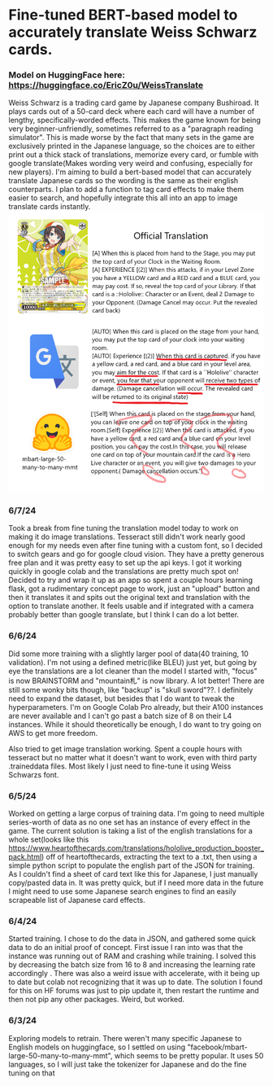 # Fine-tuned BERT-based model to accurately translate Weiss Schwarz cards. 
### Model on HuggingFace here: https://huggingface.co/EricZ0u/WeissTranslate

Weiss Schwarz is a trading card game by Japanese company Bushiroad. It plays cards out of a 50-card deck where each card will have a number of lengthy, specifically-worded effects. This makes the game known for being very beginner-unfriendly, sometimes referred to as a "paragraph reading simulator". This is made worse by the fact that many sets in the game are exclusively printed in the Japanese language, so the choices are to either print out a thick stack of translations, memorize every card, or fumble with google translate(Makes wording very weird and confusing, especially for new players). I'm aiming to build a bert-based model that can accurately translate Japanese cards so the wording is the same as their english counterparts. I plan to add a function to tag card effects to make them easier to search, and hopefully integrate this all into an app to image translate cards instantly. 
![Comparison lol](https://github.com/ericz0u/WeissTranslate/blob/main/lol.png?raw=true)

### 6/7/24
Took a break from fine tuning the translation model today to work on making it do image translations. Tesseract still didn't work nearly good enough for my needs even after fine tuning with a custom font, so I decided to switch gears and go for google cloud vision. They have a pretty generous free plan and it was pretty easy to set up the api keys. I got it working quickly in google colab and the translations are pretty much spot on! Decided to try and wrap it up as an app so spent a couple hours learning flask, got a rudimentary concept page to work, just an "upload" button and then it translates it and spits out the original text and translation with the option to translate another. It feels usable and if integrated with a camera probably better than google translate, but I think I can do a lot better.

### 6/6/24
Did some more training with a slightly larger pool of data(40 training, 10 validation). I'm not using a defined metric(like BLEU) just yet, but going by eye the translations are a lot cleaner than the model I started with, "focus" is now BRAINSTORM and "mountain札" is now library. A lot better! There are still some wonky bits though, like "backup" is "skull sword"??. I definitely need to expand the dataset, but besides that I do want to tweak the hyperparameters. I'm on Google Colab Pro already, but their A100 instances are never available and I can't go past a batch size of 8 on their L4 instances. While it should theoretically be enough, I do want to try going on AWS to get more freedom. 

Also tried to get image translation working. Spent a couple hours with tesseract but no matter what it doesn't want to work, even with third party .traineddata files. Most likely I just need to fine-tune it using Weiss Schwarzs font.
### 6/5/24
Worked on getting a large corpus of training data. I'm going to need multiple series-worth of data as no one set has an instance of every effect in the game. The current solution is taking a list of the english translations for a whole set(looks like this https://www.heartofthecards.com/translations/hololive_production_booster_pack.html) off of heartofthecards, extracting the text to a .txt, then using a simple python script to populate the english part of the JSON for training. As I couldn't find a sheet of card text like this for Japanese, I just manually copy/pasted data in. It was pretty quick, but if I need more data in the future I might need to use some Japanese search engines to find an easily scrapeable list of Japanese card effects.
### 6/4/24
Started training. I chose to do the data in JSON, and gathered some quick data to do an initial proof of concept. First issue I ran into was that the instance was running out of RAM and crashing while training. I solved this by decreasing the batch size from 16 to 8 and increasing the learning rate accordingly . There was also a weird issue with accelerate, with it being up to date but colab not recognizing that it was up to date. The solution I found for this on HF forums was just to pip update it, then restart the runtime and then not pip any other packages. Weird, but worked.
### 6/3/24
Exploring models to retrain. There weren't many specific Japanese to English models on huggingface, so I settled on using "facebook/mbart-large-50-many-to-many-mmt", which seems to be pretty popular. It uses 50 languages, so I will just take the tokenizer for Japanese and do the fine tuning on that
